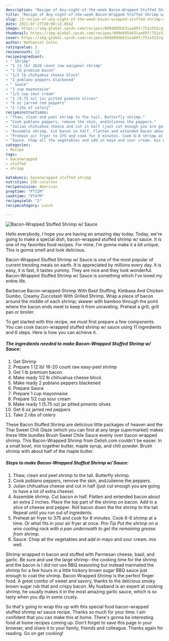 ```yaml
---
description: "Recipe of Any-night-of-the-week Bacon-Wrapped Stuffed Shrimp w/ Sauce"
title: "Recipe of Any-night-of-the-week Bacon-Wrapped Stuffed Shrimp w/ Sauce"
slug: 13-recipe-of-any-night-of-the-week-bacon-wrapped-stuffed-shrimp-w-sauce
date: 2021-07-27T20:00:13.854Z
image: https://img-global.cpcdn.com/recipes/009d685b631aa89f/751x532cq70/bacon-wrapped-stuffed-shrimp-w-sauce-recipe-main-photo.jpg
thumbnail: https://img-global.cpcdn.com/recipes/009d685b631aa89f/751x532cq70/bacon-wrapped-stuffed-shrimp-w-sauce-recipe-main-photo.jpg
cover: https://img-global.cpcdn.com/recipes/009d685b631aa89f/751x532cq70/bacon-wrapped-stuffed-shrimp-w-sauce-recipe-main-photo.jpg
author: Nathaniel Colon
ratingvalue: 3
reviewcount: 12
recipeingredient:
- " Shrimp"
- "1 (2 lb) 1620 count raw easypeel shrimp"
- "1 lb premium bacon"
- "1/2 lb chihuahua cheese block"
- "2 poblano peppers blackened"
- " Sauce"
- "1 cup mayonnaise"
- "1/2 cup sour cream"
- "1 (5.75 oz) jar pitted pimento olives"
- "6 oz jarred red peppers"
- "2 ribs of celery"
recipeinstructions:
- "Thaw, clean and peel shrimp to the tail. Butterfly shrimp."
- "Cook poblano peppers, remove the skin, andJulienne the peppers."
- "Julian chihuahua cheese and cut in half (just cut enough you are going to have a lot of extra cheese)"
- "Assemble shrimp. Cut bacon in half. Flatten and extended bacon about an extra 2 inches. Place the top part of the shrimp on bacon. Add in a slice of cheese and pepper. Roll bacon down the the shrimp to the tail. Repeat until you run out of ingredents."
- "Preheat air fryer to 375 and cook for 8 minutes. Cook 6-8 shrimp at a time. Or what fits in your air fryer at once. *Pro-Tip Put the shrimp on a wire cooling rack with a pan underneath to get the remaining grease from shrimp.*"
- "Sauce. Chop all the vegetables and add in mayo and sour cream. mix well."
categories:
- Recipe
tags:
- baconwrapped
- stuffed
- shrimp

katakunci: baconwrapped stuffed shrimp 
nutrition: 250 calories
recipecuisine: American
preptime: "PT32M"
cooktime: "PT47M"
recipeyield: "2"
recipecategory: Lunch

---
```



![Bacon-Wrapped Stuffed Shrimp w/ Sauce](https://img-global.cpcdn.com/recipes/009d685b631aa89f/751x532cq70/bacon-wrapped-stuffed-shrimp-w-sauce-recipe-main-photo.jpg)

Hello everybody, I hope you are having an amazing day today. Today, we're going to make a special dish, bacon-wrapped stuffed shrimp w/ sauce. It is one of my favorites food recipes. For mine, I'm gonna make it a bit unique. This is gonna smell and look delicious.

Bacon-Wrapped Stuffed Shrimp w/ Sauce is one of the most popular of current trending meals on earth. It is appreciated by millions every day. It is easy, it is fast, it tastes yummy. They are nice and they look wonderful. Bacon-Wrapped Stuffed Shrimp w/ Sauce is something which I've loved my entire life.

Barbecue Bacon-wrapped Shrimp With Basil Stuffing, Kielbasa And Chicken Gumbo, Creamy Zuccotash With Grilled Shrimp. Wrap a piece of bacon around the middle of each shrimp; skewer with bamboo through the point where the bacon ends meet to keep it from unraveling. Preheat a grill, grill pan or broiler.


To get started with this recipe, we must first prepare a few components. You can cook bacon-wrapped stuffed shrimp w/ sauce using 11 ingredients and 6 steps. Here is how you can achieve it.

<!--inarticleads1-->

##### The ingredients needed to make Bacon-Wrapped Stuffed Shrimp w/ Sauce:

1. Get  Shrimp
1. Prepare 1 (2 lb) 16-20 count raw easy-peel shrimp
1. Get 1 lb premium bacon
1. Make ready 1/2 lb chihuahua cheese block
1. Make ready 2 poblano peppers blackened
1. Prepare  Sauce
1. Prepare 1 cup mayonnaise
1. Prepare 1/2 cup sour cream
1. Make ready 1 (5.75 oz) jar pitted pimento olives
1. Get 6 oz jarred red peppers
1. Take 2 ribs of celery


These Bacon Stuffed Shrimp are delicious little packages of heaven and the Thai Sweet Chili Glaze (which you can find at any large supermarket) makes these little bundles Brush Sweet Chile Sauce evenly over bacon wrapped shrimp. This Bacon-Wrapped Shrimp from Delish.com couldn&#39;t be easier. In a small bowl, mix together butter, maple syrup, and chili powder. Brush shrimp with about half of the maple butter. 

<!--inarticleads2-->

##### Steps to make Bacon-Wrapped Stuffed Shrimp w/ Sauce:

1. Thaw, clean and peel shrimp to the tail. Butterfly shrimp.
1. Cook poblano peppers, remove the skin, andJulienne the peppers.
1. Julian chihuahua cheese and cut in half (just cut enough you are going to have a lot of extra cheese)
1. Assemble shrimp. Cut bacon in half. Flatten and extended bacon about an extra 2 inches. Place the top part of the shrimp on bacon. Add in a slice of cheese and pepper. Roll bacon down the the shrimp to the tail. Repeat until you run out of ingredents.
1. Preheat air fryer to 375 and cook for 8 minutes. Cook 6-8 shrimp at a time. Or what fits in your air fryer at once. *Pro-Tip Put the shrimp on a wire cooling rack with a pan underneath to get the remaining grease from shrimp.*
1. Sauce. Chop all the vegetables and add in mayo and sour cream. mix well.


Shrimp wrapped in bacon and stuffed with Parmesan cheese, basil, and garlic. Be sure and use the large shrimp--the cooking time for the shrimp and the bacon is I did not use BBQ seasoning but instead marinated the shrimp for a few hours in a little hickory brown sugar BBQ sauce just enough to coat the shrimp. Bacon Wrapped Shrimp is the perfect finger food. A great combo of sweet and savory, thanks to the delicious smoky brown sugar rub that and crispy bacon. My husband is an expert at cooking shrimp, he usually makes it in the most amazing garlic sauce, which is so tasty when you dip in some crusty. 

So that's going to wrap this up with this special food bacon-wrapped stuffed shrimp w/ sauce recipe. Thanks so much for your time. I am confident that you can make this at home. There's gonna be interesting food at home recipes coming up. Don't forget to save this page in your browser, and share it to your family, friends and colleague. Thanks again for reading. Go on get cooking!
